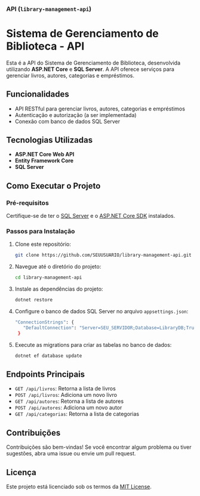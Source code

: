 ### **API (`library-management-api`)**

# Sistema de Gerenciamento de Biblioteca - API

Esta é a API do Sistema de Gerenciamento de Biblioteca, desenvolvida utilizando **ASP.NET Core** e **SQL Server**. A API oferece serviços para gerenciar livros, autores, categorias e empréstimos.

## Funcionalidades

- API RESTful para gerenciar livros, autores, categorias e empréstimos
- Autenticação e autorização (a ser implementada)
- Conexão com banco de dados SQL Server

## Tecnologias Utilizadas

- **ASP.NET Core Web API**
- **Entity Framework Core**
- **SQL Server**

## Como Executar o Projeto

### Pré-requisitos

Certifique-se de ter o [SQL Server](https://www.microsoft.com/pt-br/sql-server/sql-server-downloads) e o [ASP.NET Core SDK](https://dotnet.microsoft.com/download) instalados.

### Passos para Instalação

1. Clone este repositório:

   ```bash
   git clone https://github.com/SEUUSUARIO/library-management-api.git

2. Navegue até o diretório do projeto:

   ```bash
   cd library-management-api

3. Instale as dependências do projeto:

   ```bash
   dotnet restore

4. Configure o banco de dados SQL Server no arquivo `appsettings.json`:

   ```bash
   "ConnectionStrings": {
      "DefaultConnection": "Server=SEU_SERVIDOR;Database=LibraryDB;Trusted_Connection=True;"
    }

5. Execute as migrations para criar as tabelas no banco de dados:

   ```bash
   dotnet ef database update

## Endpoints Principais

  - `GET /api/livros`: Retorna a lista de livros
  - `POST /api/livros`: Adiciona um novo livro
  - `GET /api/autores`: Retorna a lista de autores
  - `POST /api/autores`: Adiciona um novo autor
  - `GET /api/categorias`: Retorna a lista de categorias

## Contribuições

  Contribuições são bem-vindas! Se você encontrar algum problema ou tiver sugestões, abra uma issue ou envie um pull request.

## Licença

  Este projeto está licenciado sob os termos da [MIT License](LICENSE).
